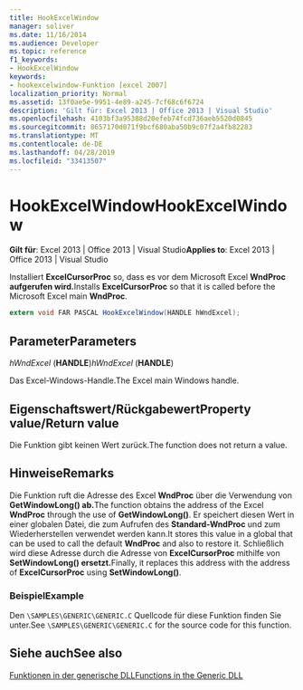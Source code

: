 ```yaml
---
title: HookExcelWindow
manager: soliver
ms.date: 11/16/2014
ms.audience: Developer
ms.topic: reference
f1_keywords:
- HookExcelWindow
keywords:
- hookexcelwindow-Funktion [excel 2007]
localization_priority: Normal
ms.assetid: 13f0ae5e-9951-4e89-a245-7cf68c6f6724
description: 'Gilt für: Excel 2013 | Office 2013 | Visual Studio'
ms.openlocfilehash: 4103bf3a95388d20efeb74fcd736aeb5520d0845
ms.sourcegitcommit: 8657170d071f9bcf680aba50b9c07f2a4fb82283
ms.translationtype: MT
ms.contentlocale: de-DE
ms.lasthandoff: 04/28/2019
ms.locfileid: "33413507"
---
```

# <a name="hookexcelwindow"></a><span data-ttu-id="317da-104">HookExcelWindow</span><span class="sxs-lookup"><span data-stu-id="317da-104">HookExcelWindow</span></span>

 <span data-ttu-id="317da-105">**Gilt für**: Excel 2013 | Office 2013 | Visual Studio</span><span class="sxs-lookup"><span data-stu-id="317da-105">**Applies to**: Excel 2013 | Office 2013 | Visual Studio</span></span> 
  
<span data-ttu-id="317da-106">Installiert **ExcelCursorProc** so, dass es vor dem Microsoft Excel **WndProc aufgerufen wird.**</span><span class="sxs-lookup"><span data-stu-id="317da-106">Installs **ExcelCursorProc** so that it is called before the Microsoft Excel main **WndProc**.</span></span>
  
```cs
extern void FAR PASCAL HookExcelWindow(HANDLE hWndExcel);
```

## <a name="parameters"></a><span data-ttu-id="317da-107">Parameter</span><span class="sxs-lookup"><span data-stu-id="317da-107">Parameters</span></span>

 <span data-ttu-id="317da-108">_hWndExcel_ (**HANDLE**)</span><span class="sxs-lookup"><span data-stu-id="317da-108">_hWndExcel_ (**HANDLE**)</span></span>
  
<span data-ttu-id="317da-109">Das Excel-Windows-Handle.</span><span class="sxs-lookup"><span data-stu-id="317da-109">The Excel main Windows handle.</span></span>
  
## <a name="property-valuereturn-value"></a><span data-ttu-id="317da-110">Eigenschaftswert/Rückgabewert</span><span class="sxs-lookup"><span data-stu-id="317da-110">Property value/Return value</span></span>

<span data-ttu-id="317da-111">Die Funktion gibt keinen Wert zurück.</span><span class="sxs-lookup"><span data-stu-id="317da-111">The function does not return a value.</span></span>
  
## <a name="remarks"></a><span data-ttu-id="317da-112">Hinweise</span><span class="sxs-lookup"><span data-stu-id="317da-112">Remarks</span></span>

<span data-ttu-id="317da-113">Die Funktion ruft die Adresse des Excel **WndProc** über die Verwendung von **GetWindowLong() ab.**</span><span class="sxs-lookup"><span data-stu-id="317da-113">The function obtains the address of the Excel **WndProc** through the use of **GetWindowLong()**.</span></span> <span data-ttu-id="317da-114">Er speichert diesen Wert in einer globalen Datei, die zum Aufrufen des **Standard-WndProc** und zum Wiederherstellen verwendet werden kann.</span><span class="sxs-lookup"><span data-stu-id="317da-114">It stores this value in a global that can be used to call the default **WndProc** and also to restore it.</span></span> <span data-ttu-id="317da-115">Schließlich wird diese Adresse durch die Adresse von **ExcelCursorProc** mithilfe von **SetWindowLong() ersetzt.**</span><span class="sxs-lookup"><span data-stu-id="317da-115">Finally, it replaces this address with the address of **ExcelCursorProc** using **SetWindowLong()**.</span></span>
  
### <a name="example"></a><span data-ttu-id="317da-116">Beispiel</span><span class="sxs-lookup"><span data-stu-id="317da-116">Example</span></span>

<span data-ttu-id="317da-117">Den  `\SAMPLES\GENERIC\GENERIC.C` Quellcode für diese Funktion finden Sie unter.</span><span class="sxs-lookup"><span data-stu-id="317da-117">See  `\SAMPLES\GENERIC\GENERIC.C` for the source code for this function.</span></span> 
  
## <a name="see-also"></a><span data-ttu-id="317da-118">Siehe auch</span><span class="sxs-lookup"><span data-stu-id="317da-118">See also</span></span>



[<span data-ttu-id="317da-119">Funktionen in der generische DLL</span><span class="sxs-lookup"><span data-stu-id="317da-119">Functions in the Generic DLL</span></span>](functions-in-the-generic-dll.md)

